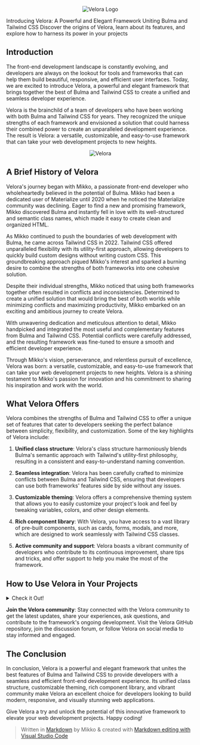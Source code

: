 <p align="center">
  <img src="https://velora.site/public/images/logo-w715.png" alt="Velora Logo">
</p> 



Introducing Velora: A Powerful and Elegant Framework Uniting Bulma and Tailwind CSS
Discover the origins of Velora, learn about its features, and explore how to harness its power in your projects


## Introduction

The front-end development landscape is constantly evolving, and developers are always on the lookout for tools and frameworks that can help them build beautiful, responsive, and efficient user interfaces. Today, we are excited to introduce Velora, a powerful and elegant framework that brings together the best of Bulma and Tailwind CSS to create a unified and seamless developer experience.

Velora is the brainchild of a team of developers who have been working with both Bulma and Tailwind CSS for years. They recognized the unique strengths of each framework and envisioned a solution that could harness their combined power to create an unparalleled development experience. The result is Velora: a versatile, customizable, and easy-to-use framework that can take your web development projects to new heights.


<p align="center">
  <img src="https://ik.imagekit.io/velora/Logos/bulma.png?updatedAt=1681079484314" alt="Velora">
</p>


## A Brief History of Velora

Velora's journey began with Mikko, a passionate front-end developer who wholeheartedly believed in the potential of Bulma. Mikko had been a dedicated user of Materialize until 2020 when he noticed the Materialize community was declining. Eager to find a new and promising framework, Mikko discovered Bulma and instantly fell in love with its well-structured and semantic class names, which made it easy to create clean and organized HTML.

As Mikko continued to push the boundaries of web development with Bulma, he came across Tailwind CSS in 2022. Tailwind CSS offered unparalleled flexibility with its utility-first approach, allowing developers to quickly build custom designs without writing custom CSS. This groundbreaking approach piqued Mikko's interest and sparked a burning desire to combine the strengths of both frameworks into one cohesive solution.

Despite their individual strengths, Mikko noticed that using both frameworks together often resulted in conflicts and inconsistencies. Determined to create a unified solution that would bring the best of both worlds while minimizing conflicts and maximizing productivity, Mikko embarked on an exciting and ambitious journey to create Velora.

With unwavering dedication and meticulous attention to detail, Mikko handpicked and integrated the most useful and complementary features from Bulma and Tailwind CSS. Potential conflicts were carefully addressed, and the resulting framework was fine-tuned to ensure a smooth and efficient developer experience.

Through Mikko's vision, perseverance, and relentless pursuit of excellence, Velora was born: a versatile, customizable, and easy-to-use framework that can take your web development projects to new heights. Velora is a shining testament to Mikko's passion for innovation and his commitment to sharing his inspiration and work with the world.

## What Velora Offers

Velora combines the strengths of Bulma and Tailwind CSS to offer a unique set of features that cater to developers seeking the perfect balance between simplicity, flexibility, and customization. Some of the key highlights of Velora include:

1.  **Unified class structure**: Velora's class structure harmoniously blends Bulma's semantic approach with Tailwind's utility-first philosophy, resulting in a consistent and easy-to-understand naming convention.
    
2.  **Seamless integration**: Velora has been carefully crafted to minimize conflicts between Bulma and Tailwind CSS, ensuring that developers can use both frameworks' features side by side without any issues.
    
3.  **Customizable theming**: Velora offers a comprehensive theming system that allows you to easily customize your project's look and feel by tweaking variables, colors, and other design elements.
    
4.  **Rich component library**: With Velora, you have access to a vast library of pre-built components, such as cards, forms, modals, and more, which are designed to work seamlessly with Tailwind CSS classes.
    
5.  **Active community and support**: Velora boasts a vibrant community of developers who contribute to its continuous improvement, share tips and tricks, and offer support to help you make the most of the framework.

## How to Use Velora in Your Projects

<details>
  <summary>Check it Out!</summary>
  
Getting started with Velora is easy. Follow these simple steps to integrate it into your project:
1.  **Include Velora**: Add the Velora CSS file to your project by either downloading it from the official website or including it via a CDN.

```CSS
<!-- Add the Velora CSS file -->
<link rel="stylesheet" href="path/to/velora.css">
```
2.  **Utilize Velora classes**: Start using Velora's unified class structure in your HTML. You can combine both Bulma and Tailwind CSS classes to build your desired layout and components.

```HTML
<!-- Example of using Velora classes -->
<div class="container mx-auto p-6">
  <div class="box border rounded-lg tw-shadow-lg">
    <h1 class="title is-2 text-center mb-4">Welcome to Velora</h1>
    <p class="is-size-5">Velora makes it easy to create beautiful and responsive user interfaces using the best of Bulma and Tailwind CSS.</p>
  </div>
</div>
```

3.  **Customize your theme**: Take advantage of Velora's powerful theming capabilities to tailor the appearance of your project. You can customize variables, colors, fonts, and other design elements to match your brand or preferences.

```CSS
/* Example of customizing Velora theme */
:root {
  --velora-primary: #3490dc;
  --velora-secondary: #ffed4a;
  --velora-font-family: 'Roboto', sans-serif;
}
```
4.  **Explore Velora's component library**: Use Velora's extensive library of pre-built components to streamline your development process. These components are designed to work seamlessly with Tailwind CSS classes and can be easily customized using Velora's theming system.

```HTML
<!-- Example of using Velora components -->
<div class="card mt-6">
  <header class="card-header">
    <p class="card-header-title">Velora Component</p>
  </header>
  <div class="card-content">
    <div class="content">This is a Velora card component, designed to work with both Bulma and Tailwind CSS classes.</div>
  </div>
  <footer class="card-footer">
    <a href="#" class="card-footer-item">Learn More</a>
  </footer>
</div>
```

</details>




**Join the Velora community**: Stay connected with the Velora community to get the latest updates, share your experiences, ask questions, and contribute to the framework's ongoing development. Visit the Velora GitHub repository, join the discussion forum, or follow Velora on social media to stay informed and engaged.


## The Conclusion
In conclusion, Velora is a powerful and elegant framework that unites the best features of Bulma and Tailwind CSS to provide developers with a seamless and efficient front-end development experience. Its unified class structure, customizable theming, rich component library, and vibrant community make Velora an excellent choice for developers looking to build modern, responsive, and visually stunning web applications.

Give Velora a try and unlock the potential of this innovative framework to elevate your web development projects. Happy coding!

> Written in [Markdown](https://code.visualstudio.com/docs/languages/markdown) by Mikko & created with [Markdown editing with Visual Studio Code](https://code.visualstudio.com/docs/languages/markdown)
